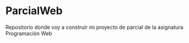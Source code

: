# ParcialWeb
Repositorio donde voy a construir mi proyecto de parcial de la asignatura Programación Web
